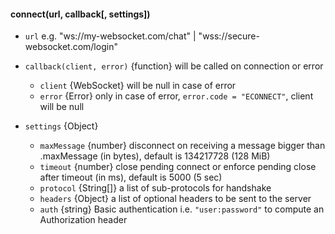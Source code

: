 

#### connect(url, callback[, settings])

* `url` <string>
    e.g. "ws://my-websocket.com/chat" | "wss://secure-websocket.com/login"

* `callback(client, error)` {function} 
    will be called on connection or error
    * `client` {WebSocket} will be null in case of error
    * `error` {Error} only in case of error, `error.code = "ECONNECT"`, client will be null

* `settings` {Object}
    * `maxMessage` {number} disconnect on receiving a message bigger than .maxMessage (in bytes),
      default is 134217728 (128 MiB)
    * `timeout` {number}  close pending connect or enforce pending close after timeout (in ms),
      default is 5000 (5 sec)
    * `protocol` {String[]} a list of sub-protocols for handshake
    * `headers` {Object} a list of optional headers to be sent to the server
    * `auth` {string} Basic authentication i.e. `"user:password"` to compute an Authorization header
